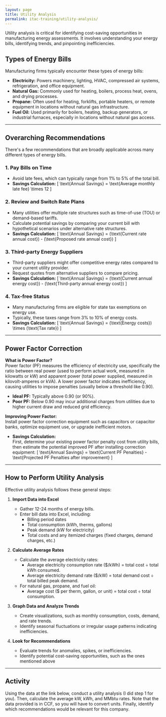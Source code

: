 ```yaml
---
layout: page
title: Utility Analysis
permalink: itac-training/utility-analysis/
---
```


Utility analysis is critical for identifying cost-saving opportunities in manufacturing energy assessments. It involves understanding your energy bills, identifying trends, and pinpointing inefficiencies.

## Types of Energy Bills

Manufacturing firms typically encounter these types of energy bills:

- **Electricity:** Powers machinery, lighting, HVAC, compressed air systems, refrigeration, and office equipment.
- **Natural Gas:** Commonly used for heating, boilers, process heat, ovens, and drying processes.
- **Propane:** Often used for heating, forklifts, portable heaters, or remote equipment in locations without natural gas infrastructure.
- **Fuel Oil:** Used primarily for boilers, heating, backup generators, or industrial furnaces, especially in locations without natural gas access.

---

## Overarching Recommendations

There's a few recommendations that are broadly applicable across many different types of energy bills. 

### 1. **Pay Bills on Time**
- Avoid late fees, which can typically range from 1% to 5% of the total bill.
- **Savings Calculation:**
  \[
  \text{Annual Savings} = \text{Average monthly late fee} \times 12
  \]

### 2. **Review and Switch Rate Plans**
- Many utilities offer multiple rate structures such as time-of-use (TOU) or demand-based tariffs.
- Calculate potential savings by comparing your current bill with hypothetical scenarios under alternative rate structures.
- **Savings Calculation:**
  \[
  \text{Annual Savings} = (\text{Current rate annual cost}) - (\text{Proposed rate annual cost})
  \]

### 3. **Third-party Energy Suppliers**
- Third-party suppliers might offer competitive energy rates compared to your current utility provider.
- Request quotes from alternative suppliers to compare pricing.
- **Savings Calculation:**
  \[
  \text{Annual Savings} = (\text{Current annual energy cost}) - (\text{Third-party annual energy cost})
  \]

### 4. **Tax-free Status**
- Many manufacturing firms are eligible for state tax exemptions on energy use.
- Typically, these taxes range from 3% to 10% of energy costs.
- **Savings Calculation:**
  \[
  \text{Annual Savings} = (\text{Energy costs}) \times (\text{Tax rate})
  \]

---

## **Power Factor Correction**

**What is Power Factor?**  
Power factor (PF) measures the efficiency of electricity use, specifically the ratio between real power (used to perform actual work, measured in kilowatts or kW) and apparent power (total power supplied, measured in kilovolt-amperes or kVA). A lower power factor indicates inefficiency, causing utilities to impose penalties (usually below a threshold like 0.90).

- **Ideal PF:** Typically above 0.90 (or 90%).
- **Poor PF:** Below 0.90 may incur additional charges from utilities due to higher current draw and reduced grid efficiency.

**Improving Power Factor:**  
Install power factor correction equipment such as capacitors or capacitor banks, optimize equipment use, or upgrade inefficient motors.

- **Savings Calculation:**  
First, determine your existing power factor penalty cost from utility bills, then estimate the potential improved PF after installing correction equipment:
  \[
  \text{Annual Savings} = \text{Current PF Penalties} - \text{Projected PF Penalties after improvement}
  \]
---

## How to Perform Utility Analysis

Effective utility analysis follows these general steps:

1. **Import Data into Excel**
    - Gather 12-24 months of energy bills.
    - Enter bill data into Excel, including:
        - Billing period dates
        - Total consumption (kWh, therms, gallons)
        - Peak demand (kW for electricity)
        - Total costs and any itemized charges (fixed charges, demand charges, etc.)

2. **Calculate Average Rates**
    - Calculate the average electricity rates:
        - Average electricity consumption rate ($/kWh) = total cost ÷ total kWh consumed.
        - Average electricity demand rate ($/kW) = total demand cost ÷ total billed peak demand.
    - For natural gas, propane, and fuel oil:
        - Average cost ($ per therm, gallon, or unit) = total cost ÷ total consumption.

3. **Graph Data and Analyze Trends**
    - Create visualizations, such as monthly consumption, costs, demand, and rate trends.
    - Identify seasonal fluctuations or irregular usage patterns indicating inefficiencies.

4. **Look for Recommendations**
    - Evaluate trends for anomalies, spikes, or inefficiencies.
    - Identify potential cost-saving opportunities, such as the ones mentioned above
  
  ---
## Activity

Using the data at the link below, conduct a utility analysis (I did step 1 for you). Then, calculate the average kW, kWh, and MMbtu rates. Note that the data provided is in CCF, so you will have to convert units. Finally, identify which recommendations would be relevant for this company. 


